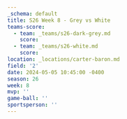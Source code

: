 ```yaml
---
_schema: default
title: S26 Week 8 - Grey vs White
teams-score:
  - team: _teams/s26-dark-grey.md
    score:
  - team: _teams/s26-white.md
    score:
location: _locations/carter-baron.md
field: '2'
date: 2024-05-05 10:45:00 -0400
season: 26
week: 8
mvp: ''
game-ball: ''
sportsperson: ''
---
```

